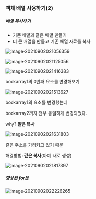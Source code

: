 ### 객체 배열 사용하기(2)



##### 배열 복사하기

- 기존 배열과 같은 배열 만들기
- 더 큰 배열을 만들고 기존 배열 자료를 복사

![image-20210902021056359](https://user-images.githubusercontent.com/77482972/131864463-b7f62db7-14ef-48a1-89dc-70ccaadf6037.png)

![image-20210902021125056](https://user-images.githubusercontent.com/77482972/131864466-45ce42d3-52b7-4569-94d6-0c77f4142491.png)

![image-20210902021416383](https://user-images.githubusercontent.com/77482972/131864468-d5f51f87-4e3a-4179-bb4d-10cb13a393ae.png)



bookarray1의 0번째 요소를 변경해보기

![image-20210902021513627](https://user-images.githubusercontent.com/77482972/131864471-c71fdc23-8e09-40ce-a8a7-769b0801ef46.png)



bookarray1의 요소를 변경했는데

bookarray2까지 전부 동일하게 변경되었다.

why? **얕은 복사**

![image-20210902021631803](https://user-images.githubusercontent.com/77482972/131864473-38f5adb3-7ec1-475c-b748-813b74b396cd.png)





같은 주소를 가리키고 있기 때문



해결방법: **깊은 복사**(아예 새로 생성)

![image-20210902021817397](https://user-images.githubusercontent.com/77482972/131864476-ad82d909-2ae2-4fc6-be26-f36e16f6d2db.png)





##### 향상된 for문

![image-20210902022226265](https://user-images.githubusercontent.com/77482972/131864480-3a7f0295-07ed-4dd3-910d-cb4684eb6dc8.png)